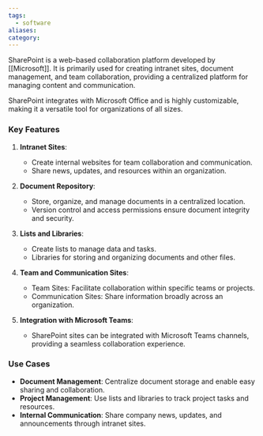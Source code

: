 ```yaml
---
tags:
  - software
aliases: 
category:
---
```

SharePoint is a web-based collaboration platform developed by [[Microsoft]]. It is primarily used for creating intranet sites, document management, and team collaboration,  providing a centralized platform for managing content and communication.

SharePoint integrates with Microsoft Office and is highly customizable, making it a versatile tool for organizations of all sizes.

### Key Features

1. **Intranet Sites**:
   - Create internal websites for team collaboration and communication.
   - Share news, updates, and resources within an organization.

2. **Document Repository**:
   - Store, organize, and manage documents in a centralized location.
   - Version control and access permissions ensure document integrity and security.

3. **Lists and Libraries**:
   - Create lists to manage data and tasks.
   - Libraries for storing and organizing documents and other files.

4. **Team and Communication Sites**:
   - Team Sites: Facilitate collaboration within specific teams or projects.
   - Communication Sites: Share information broadly across an organization.

5. **Integration with Microsoft Teams**:
   - SharePoint sites can be integrated with Microsoft Teams channels, providing a seamless collaboration experience.

### Use Cases

- **Document Management**: Centralize document storage and enable easy sharing and collaboration.
- **Project Management**: Use lists and libraries to track project tasks and resources.
- **Internal Communication**: Share company news, updates, and announcements through intranet sites.

